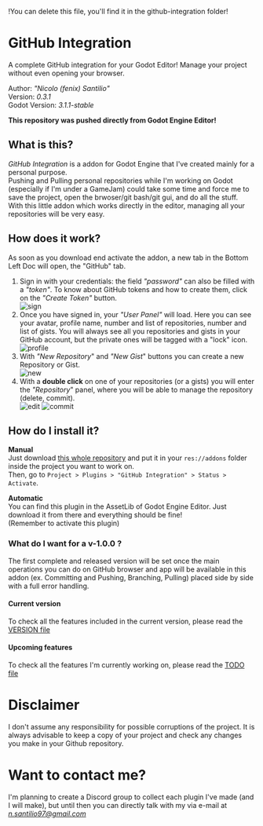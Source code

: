 !You can delete this file, you'll find it in the github-integration folder!

# GitHub Integration
A complete GitHub integration for your Godot Editor! Manage your project without even opening your browser.

Author: *"Nicolo (fenix) Santilio"*  
Version: *0.3.1*  
Godot Version: *3.1.1-stable*  

**This repository was pushed directly from Godot Engine Editor!**

## What is this?
*GitHub Integration* is a addon for Godot Engine that I've created mainly for a personal purpose.  
Pushing and Pulling personal repositories while I'm working on Godot (especially if I'm under a GameJam) could take some time and force me to save the project, open the brwoser/git bash/git gui, and do all the stuff.  
With this little addon which works directly in the editor, managing all your repositories will be very easy.  

## How does it work?
As soon as you download end activate the addon, a new tab in the Bottom Left Doc will open, the "GitHub" tab.  
1. Sign in with your credentials: the field *"password"* can also be filled with a *"token"*. To know about GitHub tokens and how to create them, click on the *"Create Token"* button.  
![sign](https://i.imgur.com/l0kPsWN.png)
2. Once you have signed in, your *"User Panel"* will load. Here you can see your avatar, profile name, number and list of repositories, number and list of gists. You will always see all you repositories and gists in your GitHub account, but the private ones will be tagged with a "lock" icon.  
![profile](https://i.imgur.com/mmPYlLM.png)
3. With *"New Repository*" and *"New Gist*" buttons you can create a new Repository or Gist.  
![new](https://i.imgur.com/ly71FH0.png)
4. With a **double click** on one of your repositories (or a gists) you will enter the *"Repository*" panel, where you will be able to manage the repository (delete, commit).  
![edit](https://i.imgur.com/mGenxAK.png) ![commit](https://i.imgur.com/0WEhZUR.png)  

## How do I install it?
**Manual**  
Just download [this whole repository](https://github.com/fenix-hub/godot-engine.github-integration/tree/v0.2.5) and put it in your `res://addons` folder inside the project you want to work on.  
Then, go to `Project > Plugins > "GitHub Integration" > Status > Activate`.  

**Automatic**  
You can find this plugin in the AssetLib of Godot Engine Editor. Just download it from there and everything should be fine!  
(Remember to activate this plugin)

### What do I want for a v-1.0.0 ?
The first complete and released version will be set once the main operations you can do on GitHub browser and app will be available in this addon (ex. Committing and Pushing, Branching, Pulling) placed side by side with a full error handling.

#### Current version
To check all the features included in the current version, please read the [VERSION file](./VERSION.md)

#### Upcoming features
To check all the features I'm currently working on, please read the [TODO file](./TODO.md)

# Disclaimer
I don't assume any responsibility for possible corruptions of the project. It is always advisable to keep a copy of your project and check any changes you make in your Github repository.  

# Want to contact me?  
I'm planning to create a Discord group to collect each plugin I've made (and I will make), but until then you can directly talk with my via e-mail at *n.santilio97@gmail.com*  
